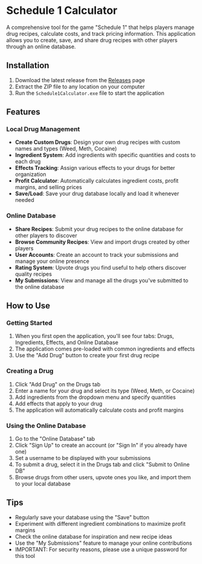 # Schedule 1 Calculator

A comprehensive tool for the game "Schedule 1" that helps players manage drug recipes, calculate costs, and track pricing information. This application allows you to create, save, and share drug recipes with other players through an online database.

## Installation

1. Download the latest release from the [Releases](https://github.com/ShaneeexD/Schedule-1-Calculator/releases) page
2. Extract the ZIP file to any location on your computer
3. Run the `Schedule1Calculator.exe` file to start the application

## Features

### Local Drug Management

- **Create Custom Drugs**: Design your own drug recipes with custom names and types (Weed, Meth, Cocaine)
- **Ingredient System**: Add ingredients with specific quantities and costs to each drug
- **Effects Tracking**: Assign various effects to your drugs for better organization
- **Profit Calculator**: Automatically calculates ingredient costs, profit margins, and selling prices
- **Save/Load**: Save your drug database locally and load it whenever needed

### Online Database

- **Share Recipes**: Submit your drug recipes to the online database for other players to discover
- **Browse Community Recipes**: View and import drugs created by other players
- **User Accounts**: Create an account to track your submissions and manage your online presence
- **Rating System**: Upvote drugs you find useful to help others discover quality recipes
- **My Submissions**: View and manage all the drugs you've submitted to the online database

## How to Use

### Getting Started

1. When you first open the application, you'll see four tabs: Drugs, Ingredients, Effects, and Online Database
2. The application comes pre-loaded with common ingredients and effects
3. Use the "Add Drug" button to create your first drug recipe

### Creating a Drug

1. Click "Add Drug" on the Drugs tab
2. Enter a name for your drug and select its type (Weed, Meth, or Cocaine)
3. Add ingredients from the dropdown menu and specify quantities
4. Add effects that apply to your drug
5. The application will automatically calculate costs and profit margins

### Using the Online Database

1. Go to the "Online Database" tab
2. Click "Sign Up" to create an account (or "Sign In" if you already have one)
3. Set a username to be displayed with your submissions
4. To submit a drug, select it in the Drugs tab and click "Submit to Online DB"
5. Browse drugs from other users, upvote ones you like, and import them to your local database

## Tips

- Regularly save your database using the "Save" button
- Experiment with different ingredient combinations to maximize profit margins
- Check the online database for inspiration and new recipe ideas
- Use the "My Submissions" feature to manage your online contributions
- IMPORTANT: For security reasons, please use a unique password for this tool

